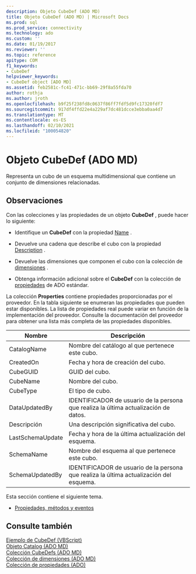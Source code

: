 ```yaml
---
description: Objeto CubeDef (ADO MD)
title: Objeto CubeDef (ADO MD) | Microsoft Docs
ms.prod: sql
ms.prod_service: connectivity
ms.technology: ado
ms.custom: ''
ms.date: 01/19/2017
ms.reviewer: ''
ms.topic: reference
apitype: COM
f1_keywords:
- CubeDef
helpviewer_keywords:
- CubeDef object [ADO MD]
ms.assetid: feb2581c-fc41-471c-bb69-29f8a55fda70
author: rothja
ms.author: jroth
ms.openlocfilehash: b9f25f238fd8c0637f86ff7fdf5d9fc17320fdf7
ms.sourcegitcommit: 917df4ffd22e4a229af7dc481dcce3ebba0aa4d7
ms.translationtype: MT
ms.contentlocale: es-ES
ms.lasthandoff: 02/10/2021
ms.locfileid: "100054820"
---
```

# <a name="cubedef-object-ado-md"></a>Objeto CubeDef (ADO MD)
Representa un cubo de un esquema multidimensional que contiene un conjunto de dimensiones relacionadas.  
  
## <a name="remarks"></a>Observaciones  
 Con las colecciones y las propiedades de un objeto **CubeDef** , puede hacer lo siguiente:  
  
-   Identifique un **CubeDef** con la propiedad [Name](./name-property-ado-md.md) .  
  
-   Devuelve una cadena que describe el cubo con la propiedad [Description](./description-property-ado-md.md) .  
  
-   Devuelve las dimensiones que componen el cubo con la colección de [dimensiones](./dimensions-collection-ado-md.md) .  
  
-   Obtenga información adicional sobre el **CubeDef** con la colección de [propiedades](../ado-api/properties-collection-ado.md) de ADO estándar.  
  
 La colección **Properties** contiene propiedades proporcionadas por el proveedor. En la tabla siguiente se enumeran las propiedades que pueden estar disponibles. La lista de propiedades real puede variar en función de la implementación del proveedor. Consulte la documentación del proveedor para obtener una lista más completa de las propiedades disponibles.  
  
|Nombre|Descripción|  
|----------|-----------------|  
|CatalogName|Nombre del catálogo al que pertenece este cubo.|  
|CreatedOn|Fecha y hora de creación del cubo.|  
|CubeGUID|GUID del cubo.|  
|CubeName|Nombre del cubo.|  
|CubeType|El tipo de cubo.|  
|DataUpdatedBy|IDENTIFICADOR de usuario de la persona que realiza la última actualización de datos.|  
|Descripción|Una descripción significativa del cubo.|  
|LastSchemaUpdate|Fecha y hora de la última actualización del esquema.|  
|SchemaName|Nombre del esquema al que pertenece este cubo.|  
|SchemaUpdatedBy|IDENTIFICADOR de usuario de la persona que realiza la última actualización del esquema.|  
  
 Esta sección contiene el siguiente tema.  
  
-   [Propiedades, métodos y eventos](./cubedef-object-properties-methods-and-events.md)  
  
## <a name="see-also"></a>Consulte también  
 [Ejemplo de CubeDef (VBScript)](./cubedef-example-vbscript.md)   
 [Objeto Catalog (ADO MD)](./catalog-object-ado-md.md)   
 [Colección CubeDefs (ADO MD)](./cubedefs-collection-ado-md.md)   
 [Colección de dimensiones (ADO MD)](./dimensions-collection-ado-md.md)   
 [Colección de propiedades (ADO)](../ado-api/properties-collection-ado.md)